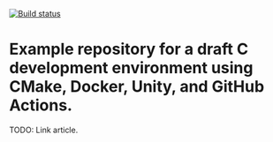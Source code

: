 
[![Build status](https://github.com/lmapii/pkt/workflows/ci/badge.svg)](https://github.com/lmapii/pkt/actions)

# Example repository for a draft C development environment using CMake, Docker, Unity, and GitHub Actions.

TODO: Link article.
